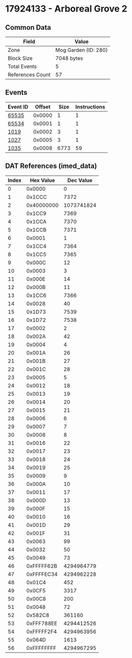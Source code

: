 # 17924133 - Arboreal Grove 2

## Common Data

| Field            | Value                |
|------------------|----------------------|
| Zone             | Mog Garden (ID: 280) |
| Block Size       | 7048 bytes           |
| Total Events     | 5                    |
| References Count | 57                   |

## Events

| Event ID            | Offset   |   Size |   Instructions |
|---------------------|----------|--------|----------------|
| [65535](./65535.md) | 0x0000   |      1 |              1 |
| [65534](./65534.md) | 0x0001   |      1 |              1 |
| [1019](./1019.md)   | 0x0002   |      3 |              1 |
| [1027](./1027.md)   | 0x0005   |      3 |              1 |
| [1035](./1035.md)   | 0x0008   |   6773 |             59 |

## DAT References (imed_data)

|   Index | Hex Value   |   Dec Value |
|---------|-------------|-------------|
|       0 | 0x0000      |           0 |
|       1 | 0x1CCC      |        7372 |
|       2 | 0x40000000  |  1073741824 |
|       3 | 0x1CC9      |        7369 |
|       4 | 0x1CCA      |        7370 |
|       5 | 0x1CCB      |        7371 |
|       6 | 0x0001      |           1 |
|       7 | 0x1CC4      |        7364 |
|       8 | 0x1CC5      |        7365 |
|       9 | 0x000C      |          12 |
|      10 | 0x0003      |           3 |
|      11 | 0x000E      |          14 |
|      12 | 0x000B      |          11 |
|      13 | 0x1CC6      |        7366 |
|      14 | 0x0028      |          40 |
|      15 | 0x1D73      |        7539 |
|      16 | 0x1D72      |        7538 |
|      17 | 0x0002      |           2 |
|      18 | 0x002A      |          42 |
|      19 | 0x0004      |           4 |
|      20 | 0x001A      |          26 |
|      21 | 0x001B      |          27 |
|      22 | 0x001C      |          28 |
|      23 | 0x0005      |           5 |
|      24 | 0x0012      |          18 |
|      25 | 0x0013      |          19 |
|      26 | 0x0014      |          20 |
|      27 | 0x0015      |          21 |
|      28 | 0x0006      |           6 |
|      29 | 0x0007      |           7 |
|      30 | 0x0008      |           8 |
|      31 | 0x0016      |          22 |
|      32 | 0x0017      |          23 |
|      33 | 0x0018      |          24 |
|      34 | 0x0019      |          25 |
|      35 | 0x0009      |           9 |
|      36 | 0x000A      |          10 |
|      37 | 0x0011      |          17 |
|      38 | 0x000D      |          13 |
|      39 | 0x000F      |          15 |
|      40 | 0x0010      |          16 |
|      41 | 0x001D      |          29 |
|      42 | 0x001F      |          31 |
|      43 | 0x0063      |          99 |
|      44 | 0x0032      |          50 |
|      45 | 0x0049      |          73 |
|      46 | 0xFFFFF62B  |  4294964779 |
|      47 | 0xFFFFEC34  |  4294962228 |
|      48 | 0x01C4      |         452 |
|      49 | 0x0CF5      |        3317 |
|      50 | 0x00C8      |         200 |
|      51 | 0x0048      |          72 |
|      52 | 0x582C8     |      361160 |
|      53 | 0xFFF788EE  |  4294412526 |
|      54 | 0xFFFFF2F4  |  4294963956 |
|      55 | 0x064D      |        1613 |
|      56 | 0xFFFFFFFF  |  4294967295 |
